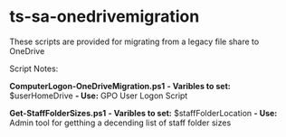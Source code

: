 # ts-sa-onedrivemigration
These scripts are provided for migrating from a legacy file share to OneDrive

Script Notes:

**ComputerLogon-OneDriveMigration.ps1**
**- Varibles to set:** $userHomeDrive
**- Use:** GPO User Logon Script

**Get-StaffFolderSizes.ps1**
**- Varibles to set:** $staffFolderLocation
**- Use:** Admin tool for getthing a decending list of staff folder sizes